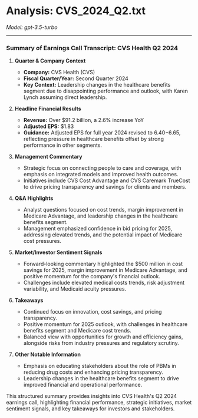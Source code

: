 # Analysis: CVS_2024_Q2.txt

*Model: gpt-3.5-turbo*

---

### Summary of Earnings Call Transcript: CVS Health Q2 2024

1. **Quarter & Company Context**
   - **Company:** CVS Health (CVS)
   - **Fiscal Quarter/Year:** Second Quarter 2024
   - **Key Context:** Leadership changes in the healthcare benefits segment due to disappointing performance and outlook, with Karen Lynch assuming direct leadership.

2. **Headline Financial Results**
   - **Revenue:** Over $91.2 billion, a 2.6% increase YoY
   - **Adjusted EPS:** $1.83
   - **Guidance:** Adjusted EPS for full year 2024 revised to $6.40-$6.65, reflecting pressure in healthcare benefits offset by strong performance in other segments.

3. **Management Commentary**
   - Strategic focus on connecting people to care and coverage, with emphasis on integrated models and improved health outcomes.
   - Initiatives include CVS Cost Advantage and CVS Caremark TrueCost to drive pricing transparency and savings for clients and members.

4. **Q&A Highlights**
   - Analyst questions focused on cost trends, margin improvement in Medicare Advantage, and leadership changes in the healthcare benefits segment.
   - Management emphasized confidence in bid pricing for 2025, addressing elevated trends, and the potential impact of Medicare cost pressures.

5. **Market/Investor Sentiment Signals**
   - Forward-looking commentary highlighted the $500 million in cost savings for 2025, margin improvement in Medicare Advantage, and positive momentum for the company's financial outlook.
   - Challenges include elevated medical costs trends, risk adjustment variability, and Medicaid acuity pressures.

6. **Takeaways**
   - Continued focus on innovation, cost savings, and pricing transparency.
   - Positive momentum for 2025 outlook, with challenges in healthcare benefits segment and Medicare cost trends.
   - Balanced view with opportunities for growth and efficiency gains, alongside risks from industry pressures and regulatory scrutiny.

7. **Other Notable Information**
   - Emphasis on educating stakeholders about the role of PBMs in reducing drug costs and enhancing pricing transparency.
   - Leadership changes in the healthcare benefits segment to drive improved financial and operational performance.

This structured summary provides insights into CVS Health's Q2 2024 earnings call, highlighting financial performance, strategic initiatives, market sentiment signals, and key takeaways for investors and stakeholders.